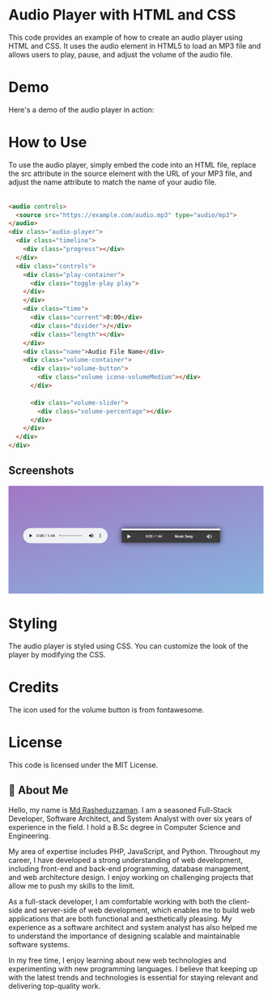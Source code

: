 # Audio Player with HTML and CSS
This code provides an example of how to create an audio player using HTML and CSS. It uses the audio element in HTML5 to load an MP3 file and allows users to play, pause, and adjust the volume of the audio file.

# Demo
Here's a demo of the audio player in action:

# How to Use
To use the audio player, simply embed the code into an HTML file, replace the src attribute in the source element with the URL of your MP3 file, and adjust the name attribute to match the name of your audio file.

```html

<audio controls>
  <source src="https://example.com/audio.mp3" type="audio/mp3">
</audio>
<div class="audio-player">
  <div class="timeline">
    <div class="progress"></div>
  </div>
  <div class="controls">
    <div class="play-container">
      <div class="toggle-play play">
    </div>
    </div>
    <div class="time">
      <div class="current">0:00</div>
      <div class="divider">/</div>
      <div class="length"></div>
    </div>
    <div class="name">Audio File Name</div>
    <div class="volume-container">
      <div class="volume-button">
        <div class="volume icono-volumeMedium"></div>
      </div>
      
      <div class="volume-slider">
        <div class="volume-percentage"></div>
      </div>
    </div>
  </div>
</div>

```
## Screenshots
<img src="images/audio.png">

# Styling
The audio player is styled using CSS. You can customize the look of the player by modifying the CSS.

# Credits
The icon used for the volume button is from fontawesome.

# License
This code is licensed under the MIT License.


## 🚀 About Me
Hello, my name is [Md Rasheduzzaman](https://github.com/jmrashed). I am a seasoned Full-Stack Developer, Software Architect, and System Analyst with over six years of experience in the field. I hold a B.Sc degree in Computer Science and Engineering.

My area of expertise includes PHP, JavaScript, and Python. Throughout my career, I have developed a strong understanding of web development, including front-end and back-end programming, database management, and web architecture design. I enjoy working on challenging projects that allow me to push my skills to the limit.

As a full-stack developer, I am comfortable working with both the client-side and server-side of web development, which enables me to build web applications that are both functional and aesthetically pleasing. My experience as a software architect and system analyst has also helped me to understand the importance of designing scalable and maintainable software systems.

In my free time, I enjoy learning about new web technologies and experimenting with new programming languages. I believe that keeping up with the latest trends and technologies is essential for staying relevant and delivering top-quality work.

